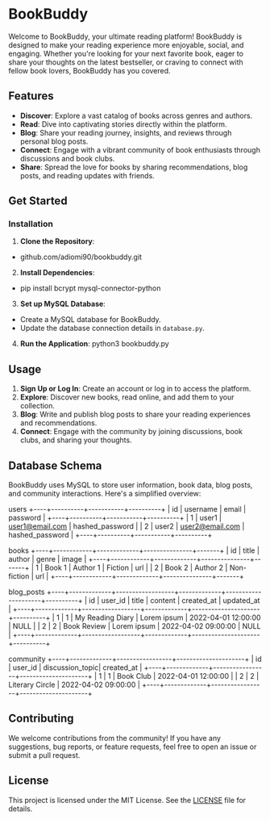 # BookBuddy

Welcome to BookBuddy, your ultimate reading platform! BookBuddy is designed to make your reading experience more enjoyable, social, and engaging. Whether you're looking for your next favorite book, eager to share your thoughts on the latest bestseller, or craving to connect with fellow book lovers, BookBuddy has you covered.

## Features

- **Discover**: Explore a vast catalog of books across genres and authors.
- **Read**: Dive into captivating stories directly within the platform.
- **Blog**: Share your reading journey, insights, and reviews through personal blog posts.
- **Connect**: Engage with a vibrant community of book enthusiasts through discussions and book clubs.
- **Share**: Spread the love for books by sharing recommendations, blog posts, and reading updates with friends.

## Get Started

### Installation

1. **Clone the Repository**:
- github.com/adiomi90/bookbuddy.git

2. **Install Dependencies**:
- pip install bcrypt mysql-connector-python


3. **Set up MySQL Database**:
- Create a MySQL database for BookBuddy.
- Update the database connection details in `database.py`.

4. **Run the Application**:
python3 bookbuddy.py


## Usage

1. **Sign Up or Log In**: Create an account or log in to access the platform.
2. **Explore**: Discover new books, read online, and add them to your collection.
3. **Blog**: Write and publish blog posts to share your reading experiences and recommendations.
4. **Connect**: Engage with the community by joining discussions, book clubs, and sharing your thoughts.

## Database Schema

BookBuddy uses MySQL to store user information, book data, blog posts, and community interactions. Here's a simplified overview:

users
+----+----------+-----------+----------+
| id | username | email | password |
+----+----------+-----------+----------+
| 1 | user1 | user1@email.com | hashed_password |
| 2 | user2 | user2@email.com | hashed_password |
+----+----------+-----------+----------+

books
+----+------------+-------------+---------------+-------+
| id | title | author | genre | image |
+----+------------+-------------+---------------+-------+
| 1 | Book 1 | Author 1 | Fiction | url |
| 2 | Book 2 | Author 2 | Non-fiction | url |
+----+------------+-------------+---------------+-------+

blog_posts
+----+-------------+------------------+-------------+---------------------+----------+
| id | user_id | title | content | created_at | updated_at |
+----+-------------+------------------+-------------+---------------------+----------+
| 1 | 1 | My Reading Diary | Lorem ipsum | 2022-04-01 12:00:00 | NULL |
| 2 | 2 | Book Review | Lorem ipsum | 2022-04-02 09:00:00 | NULL |
+----+-------------+------------------+-------------+---------------------+----------+

community
+----+-------------+-----------------+---------------------+
| id | user_id | discussion_topic| created_at |
+----+-------------+-----------------+---------------------+
| 1 | 1 | Book Club | 2022-04-01 12:00:00 |
| 2 | 2 | Literary Circle | 2022-04-02 09:00:00 |
+----+-------------+-----------------+---------------------+


## Contributing

We welcome contributions from the community! If you have any suggestions, bug reports, or feature requests, feel free to open an issue or submit a pull request.

## License

This project is licensed under the MIT License. See the [LICENSE](LICENSE) file for details.
